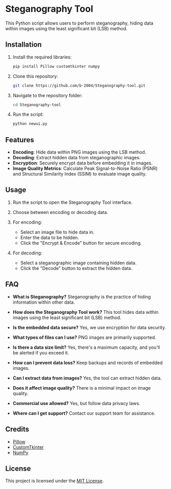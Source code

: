 # Steganography Tool

This Python script allows users to perform steganography, hiding data within images using the least significant bit (LSB) method.

## Installation

1. Install the required libraries:

    ```bash
    pip install Pillow customtkinter numpy
    ```

2. Clone this repository:

    ```bash
    git clone https://github.com/b-2004/Steganography-tool.git
    ```

3. Navigate to the repository folder:

    ```bash
    cd Steganography-tool
    ```

4. Run the script:

    ```bash
    python newui.py
    ```

## Features

- **Encoding**: Hide data within PNG images using the LSB method.
- **Decoding**: Extract hidden data from steganographic images.
- **Encryption**: Securely encrypt data before embedding it in images.
- **Image Quality Metrics**: Calculate Peak Signal-to-Noise Ratio (PSNR) and Structural Similarity Index (SSIM) to evaluate image quality.

## Usage

1. Run the script to open the Steganography Tool interface.

2. Choose between encoding or decoding data.

3. For encoding:
    - Select an image file to hide data in.
    - Enter the data to be hidden.
    - Click the "Encrypt & Encode" button for secure encoding.

4. For decoding:
    - Select a steganographic image containing hidden data.
    - Click the "Decode" button to extract the hidden data.

## FAQ

- **What is Steganography?**
  Steganography is the practice of hiding information within other data.

- **How does the Steganography Tool work?**
  This tool hides data within images using the least significant bit (LSB) method.

- **Is the embedded data secure?**
  Yes, we use encryption for data security.

- **What types of files can I use?**
  PNG images are primarily supported.

- **Is there a data size limit?**
  Yes, there's a maximum capacity, and you'll be alerted if you exceed it.

- **How can I prevent data loss?**
  Keep backups and records of embedded images.

- **Can I extract data from images?**
  Yes, the tool can extract hidden data.

- **Does it affect image quality?**
  There is a minimal impact on image quality.

- **Commercial use allowed?**
  Yes, but follow data privacy laws.

- **Where can I get support?**
  Contact our support team for assistance.

## Credits

- [Pillow](https://python-pillow.org/)
- [CustomTkinter](https://github.com/TomSchimansky/CustomTkinter)
- [NumPy](https://numpy.org/)

## License

This project is licensed under the [MIT License](LICENSE).
